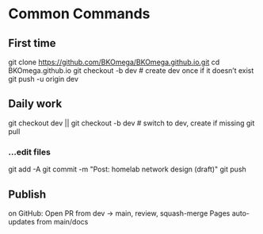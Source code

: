 # Common Commands

## First time

git clone <https://github.com/BKOmega/BKOmega.github.io.git>
cd BKOmega.github.io
git checkout -b dev        # create dev once if it doesn’t exist
git push -u origin dev

## Daily work

git checkout dev || git checkout -b dev  # switch to dev, create if missing
git pull

### ...edit files

git add -A
git commit -m "Post: homelab network design (draft)"
git push

## Publish

on GitHub: Open PR from dev → main, review, squash-merge
Pages auto-updates from main/docs
